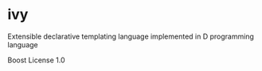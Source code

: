 ivy
======

Extensible declarative templating language implemented in D programming language

Boost License 1.0
